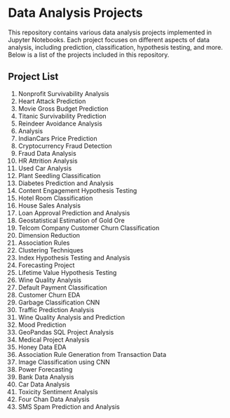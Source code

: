 # Data Analysis Projects

This repository contains various data analysis projects implemented in Jupyter Notebooks. Each project focuses on different aspects of data analysis, including prediction, classification, hypothesis testing, and more. Below is a list of the projects included in this repository.

## Project List

1. Nonprofit Survivability Analysis
2. Heart Attack Prediction
3. Movie Gross Budget Prediction
4. Titanic Survivability Prediction
5. Reindeer Avoidance Analysis
6. Analysis
7. IndianCars Price Prediction
8. Cryptocurrency Fraud Detection
9. Fraud Data Analysis
10. HR Attrition Analysis
11. Used Car Analysis
12. Plant Seedling Classification
13. Diabetes Prediction and Analysis
14. Content Engagement Hypothesis Testing
15. Hotel Room Classification
16. House Sales Analysis
17. Loan Approval Prediction and Analysis
18. Geostatistical Estimation of Gold Ore
19. Telcom Company Customer Churn Classification
20. Dimension Reduction
21. Association Rules
22. Clustering Techniques
23. Index Hypothesis Testing and Analysis
24. Forecasting Project
25. Lifetime Value Hypothesis Testing
26. Wine Quality Analysis
27. Default Payment Classification
28. Customer Churn EDA
29. Garbage Classification CNN
30. Traffic Prediction Analysis
31. Wine Quality Analysis and Prediction
32. Mood Prediction
33. GeoPandas SQL Project Analysis
34. Medical Project Analysis
35. Honey Data EDA
36. Association Rule Generation from Transaction Data
37. Image Classification using CNN
38. Power Forecasting
39. Bank Data Analysis
40. Car Data Analysis
41. Toxicity Sentiment Analysis
42. Four Chan Data Analysis
43. SMS Spam Prediction and Analysis